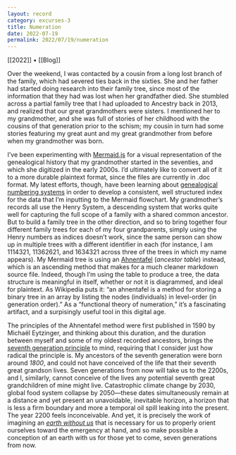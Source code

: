 ```yaml
---
layout: record
category: excurses-3
title: Numeration
date: 2022-07-19
permalink: 2022/07/19/numeration
---
```


[[2022]] • [[Blog]]

Over the weekend, I was contacted by a cousin from a long lost branch of the family, which had severed ties back in the sixties. She and her father had started doing research into their family tree, since most of the information that they had was lost when her grandfather died. She stumbled across a partial family tree that I had uploaded to Ancestry back in 2013, and realized that our great grandmothers were sisters. I mentioned her to my grandmother, and she was full of stories of her childhood with the cousins of that generation prior to the schism; my cousin in turn had some stories featuring my great aunt and my great grandmother from before when my grandmother was born.

I’ve been experimenting with [Mermaid.js](https://mermaid-js.github.io/mermaid/#/) for a visual representation of the genealogical history that my grandmother started in the seventies, and which she digitized in the early 2000s. I’d ultimately like to convert all of it to a more durable plaintext format, since the files are currently in .doc format. My latest efforts, though, have been learning about [genealogical numbering systems](https://en.wikipedia.org/wiki/Genealogical_numbering_systems) in order to develop a consistent, well structured index for the data that I’m inputting to the Mermaid flowchart. My grandmother’s records all use the Henry System, a descending system that works quite well for capturing the full scope of a family with a shared common ancestor. But to build a family tree in the other direction, and so to bring together four different family trees for each of my four grandparents, simply using the Henry numbers as indices doesn’t work, since the same person can show up in multiple trees with a different identifier in each (for instance, I am 1114321, 11362621, and 1634321 across three of the trees in which my name appears). My Mermaid tree is using an [Ahnentafel](https://en.wikipedia.org/wiki/Ahnentafel) (*ancestor table*) instead, which is an ascending method that makes for a much cleaner markdown source file. Indeed, though I’m using the table to produce a tree, the data structure is meaningful in itself, whether or not it is diagrammed, and ideal for plaintext. As Wikipedia puts it: “an ahnentafel is a method for storing a binary tree in an array by listing the nodes (individuals) in level-order (in generation order).” As a “functional theory of numeration,” it’s a fascinating artifact, and a surpisingly useful tool in this digital age.

The principles of the Ahnentafel method were first published in 1590 by Michaël Eytzinger, and thinking about this duration, and the duration between myself and some of my oldest recorded ancestors, brings the [seventh generation principle](http://postgrowth.art/the-7th-generation-principle-En.html) to mind, requiring that I consider just how radical the principle is. My ancestors of the seventh generation were born around *1800*, and could not have conceived of the life that their seventh great grandson lives. Seven generations from now will take us to the 2200s, and I, similarly, cannot conceive of the lives any potential seventh great grandchildren of mine might live. Catastrophic climate change by 2030, global food system collapse by 2050—these dates simultaneously remain at a distance and yet present an unavoidable, inevitable horizon, a horizon that is less a firm boundary and more a temporal oil spill leaking into the present. The year 2200 feels inconceivable. And yet, it is precisely the work of imagining an [*earth without us*](https://www.likavcan.com/articles/introduction-to-comparative-planetology) that is necessary for us to properly orient ourselves toward the emergency at hand, and so make possible a conception of an earth with us for those yet to come, seven generations from now.
